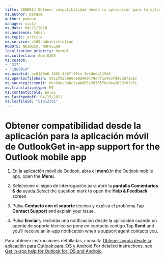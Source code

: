 ```yaml
---
title: 1800014 Obtener compatibilidad desde la aplicación para la aplicación móvil de Outlook
ms.author: pebaum
author: pebaum
manager: scotv
ms.date: 04/21/2020
ms.audience: Admin
ms.topic: article
ms.service: o365-administration
ROBOTS: NOINDEX, NOFOLLOW
localization_priority: Normal
ms.collection: Adm_O365
ms.custom:
- "317"
- "1800014"
ms.assetid: ae8140e0-1802-4387-9fcc-3e4deda115d8
ms.openlocfilehash: 8912f52a968ce0d406479d4f1a403fd452b7126c
ms.sourcegitcommit: 8bc60ec34bc1e40685e3976576e04a2623f63a7c
ms.translationtype: MT
ms.contentlocale: es-ES
ms.lasthandoff: 04/15/2021
ms.locfileid: "51812301"
---
```

# <a name="get-in-app-support-for-the-outlook-mobile-app"></a><span data-ttu-id="d3040-102">Obtener compatibilidad desde la aplicación para la aplicación móvil de Outlook</span><span class="sxs-lookup"><span data-stu-id="d3040-102">Get in-app support for the Outlook mobile app</span></span>

1. <span data-ttu-id="d3040-103">En la aplicación móvil de Outlook, abra el **menú**.</span><span class="sxs-lookup"><span data-stu-id="d3040-103">In the Outlook mobile app, open the **Menu**.</span></span>

2. <span data-ttu-id="d3040-104">Seleccione el signo de interrogación para abrir la **pantalla Comentarios &amp; de** ayuda.</span><span class="sxs-lookup"><span data-stu-id="d3040-104">Select the question mark to open the **Help &amp; Feedback** screen.</span></span>

3. <span data-ttu-id="d3040-105">Pulsa **Contacto con el soporte** técnico y explica el problema.</span><span class="sxs-lookup"><span data-stu-id="d3040-105">Tap **Contact Support** and explain your issue.</span></span>

4. <span data-ttu-id="d3040-106">Pulsa **Enviar** y recibirás una notificación desde la aplicación cuando un agente de soporte técnico se pone en contacto contigo.</span><span class="sxs-lookup"><span data-stu-id="d3040-106">Tap **Send** and you'll receive an in-app notification when a support agent contacts you.</span></span>

<span data-ttu-id="d3040-107">Para obtener instrucciones detalladas, consulta [Obtener ayuda desde la aplicación para Outlook para iOS y Android](https://support.office.com/article/218a22d1-9fa5-4889-b689-de1c63493243.aspx#ID0EAABAAA=Contact_Support).</span><span class="sxs-lookup"><span data-stu-id="d3040-107">For detailed instructions, see [Get in-app help for Outlook for iOS and Android](https://support.office.com/article/218a22d1-9fa5-4889-b689-de1c63493243.aspx#ID0EAABAAA=Contact_Support).</span></span>
